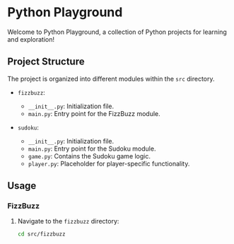 # Python Playground

Welcome to Python Playground, a collection of Python projects for learning and exploration!

## Project Structure

The project is organized into different modules within the `src` directory.

- `fizzbuzz`:
  - `__init__.py`: Initialization file.
  - `main.py`: Entry point for the FizzBuzz module.

- `sudoku`:
  - `__init__.py`: Initialization file.
  - `main.py`: Entry point for the Sudoku module.
  - `game.py`: Contains the Sudoku game logic.
  - `player.py`: Placeholder for player-specific functionality.

## Usage

### FizzBuzz

1. Navigate to the `fizzbuzz` directory:

   ```bash
   cd src/fizzbuzz

